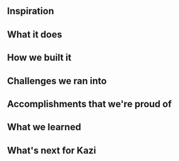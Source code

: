 ## Inspiration
## What it does
## How we built it
## Challenges we ran into
## Accomplishments that we're proud of
## What we learned
## What's next for Kazi
